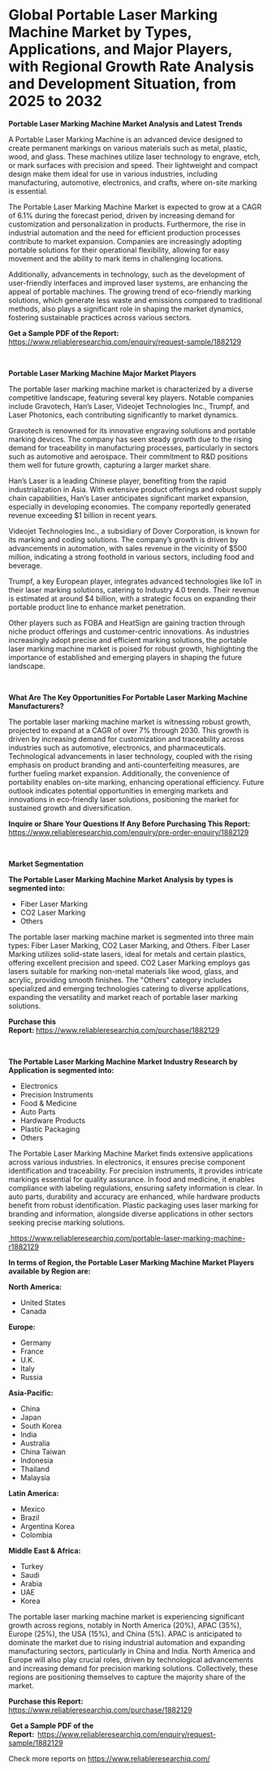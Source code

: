 <p><h1>Global Portable Laser Marking Machine Market by Types, Applications, and Major Players, with Regional Growth Rate Analysis and Development Situation, from 2025 to 2032</h1></p><p><strong>Portable Laser Marking Machine Market Analysis and Latest Trends</strong></p>
<p><p>A Portable Laser Marking Machine is an advanced device designed to create permanent markings on various materials such as metal, plastic, wood, and glass. These machines utilize laser technology to engrave, etch, or mark surfaces with precision and speed. Their lightweight and compact design make them ideal for use in various industries, including manufacturing, automotive, electronics, and crafts, where on-site marking is essential.</p><p>The Portable Laser Marking Machine Market is expected to grow at a CAGR of 6.1% during the forecast period, driven by increasing demand for customization and personalization in products. Furthermore, the rise in industrial automation and the need for efficient production processes contribute to market expansion. Companies are increasingly adopting portable solutions for their operational flexibility, allowing for easy movement and the ability to mark items in challenging locations.</p><p>Additionally, advancements in technology, such as the development of user-friendly interfaces and improved laser systems, are enhancing the appeal of portable machines. The growing trend of eco-friendly marking solutions, which generate less waste and emissions compared to traditional methods, also plays a significant role in shaping the market dynamics, fostering sustainable practices across various sectors.</p></p>
<p><strong>Get a Sample PDF of the Report:&nbsp;</strong> <a href="https://www.reliableresearchiq.com/enquiry/request-sample/1882129?utm_campaign=2200&utm_medium=2&utm_source=Github&utm_content=ia&utm_term=23022025&utm_id=portable-laser-marking-machine">https://www.reliableresearchiq.com/enquiry/request-sample/1882129</a></p>
<p>&nbsp;</p>
<p><strong>Portable Laser Marking Machine Major Market Players</strong></p>
<p><p>The portable laser marking machine market is characterized by a diverse competitive landscape, featuring several key players. Notable companies include Gravotech, Han’s Laser, Videojet Technologies Inc., Trumpf, and Laser Photonics, each contributing significantly to market dynamics.</p><p>Gravotech is renowned for its innovative engraving solutions and portable marking devices. The company has seen steady growth due to the rising demand for traceability in manufacturing processes, particularly in sectors such as automotive and aerospace. Their commitment to R&D positions them well for future growth, capturing a larger market share.</p><p>Han’s Laser is a leading Chinese player, benefiting from the rapid industrialization in Asia. With extensive product offerings and robust supply chain capabilities, Han’s Laser anticipates significant market expansion, especially in developing economies. The company reportedly generated revenue exceeding $1 billion in recent years.</p><p>Videojet Technologies Inc., a subsidiary of Dover Corporation, is known for its marking and coding solutions. The company’s growth is driven by advancements in automation, with sales revenue in the vicinity of $500 million, indicating a strong foothold in various sectors, including food and beverage.</p><p>Trumpf, a key European player, integrates advanced technologies like IoT in their laser marking solutions, catering to Industry 4.0 trends. Their revenue is estimated at around $4 billion, with a strategic focus on expanding their portable product line to enhance market penetration.</p><p>Other players such as FOBA and HeatSign are gaining traction through niche product offerings and customer-centric innovations. As industries increasingly adopt precise and efficient marking solutions, the portable laser marking machine market is poised for robust growth, highlighting the importance of established and emerging players in shaping the future landscape.</p></p>
<p>&nbsp;</p>
<p><strong>What Are The Key Opportunities For Portable Laser Marking Machine Manufacturers?</strong></p>
<p><p>The portable laser marking machine market is witnessing robust growth, projected to expand at a CAGR of over 7% through 2030. This growth is driven by increasing demand for customization and traceability across industries such as automotive, electronics, and pharmaceuticals. Technological advancements in laser technology, coupled with the rising emphasis on product branding and anti-counterfeiting measures, are further fueling market expansion. Additionally, the convenience of portability enables on-site marking, enhancing operational efficiency. Future outlook indicates potential opportunities in emerging markets and innovations in eco-friendly laser solutions, positioning the market for sustained growth and diversification.</p></p>
<p><strong>Inquire or Share Your Questions If Any Before Purchasing This Report:</strong> <a href="https://www.reliableresearchiq.com/enquiry/pre-order-enquiry/1882129?utm_campaign=2200&utm_medium=2&utm_source=Github&utm_content=ia&utm_term=23022025&utm_id=portable-laser-marking-machine">https://www.reliableresearchiq.com/enquiry/pre-order-enquiry/1882129</a></p>
<p>&nbsp;</p>
<p><strong>Market Segmentation</strong></p>
<p><strong>The Portable Laser Marking Machine Market Analysis by types is segmented into:</strong></p>
<p><ul><li>Fiber Laser Marking</li><li>CO2 Laser Marking</li><li>Others</li></ul></p>
<p><p>The portable laser marking machine market is segmented into three main types: Fiber Laser Marking, CO2 Laser Marking, and Others. Fiber Laser Marking utilizes solid-state lasers, ideal for metals and certain plastics, offering excellent precision and speed. CO2 Laser Marking employs gas lasers suitable for marking non-metal materials like wood, glass, and acrylic, providing smooth finishes. The "Others" category includes specialized and emerging technologies catering to diverse applications, expanding the versatility and market reach of portable laser marking solutions.</p></p>
<p><strong>Purchase this Report:&nbsp;</strong><a href="https://www.reliableresearchiq.com/purchase/1882129?utm_campaign=2200&utm_medium=2&utm_source=Github&utm_content=ia&utm_term=23022025&utm_id=portable-laser-marking-machine">https://www.reliableresearchiq.com/purchase/1882129</a></p>
<p>&nbsp;</p>
<p><strong>The Portable Laser Marking Machine Market Industry Research by Application is segmented into:</strong></p>
<p><ul><li>Electronics</li><li>Precision Instruments</li><li>Food & Medicine</li><li>Auto Parts</li><li>Hardware Products</li><li>Plastic Packaging</li><li>Others</li></ul></p>
<p><p>The Portable Laser Marking Machine Market finds extensive applications across various industries. In electronics, it ensures precise component identification and traceability. For precision instruments, it provides intricate markings essential for quality assurance. In food and medicine, it enables compliance with labeling regulations, ensuring safety information is clear. In auto parts, durability and accuracy are enhanced, while hardware products benefit from robust identification. Plastic packaging uses laser marking for branding and information, alongside diverse applications in other sectors seeking precise marking solutions.</p></p>
<p><a href="https://www.reliableresearchiq.com/portable-laser-marking-machine-r1882129?utm_campaign=2200&utm_medium=2&utm_source=Github&utm_content=ia&utm_term=23022025&utm_id=portable-laser-marking-machine">&nbsp;https://www.reliableresearchiq.com/portable-laser-marking-machine-r1882129</a></p>
<p><strong>In terms of Region, the Portable Laser Marking Machine Market Players available by Region are:</strong></p>
<p>
    <p> <strong> North America: </strong>
        <ul>
            <li>United States</li>
            <li>Canada</li>
        </ul>
        </p> 
    <p> <strong> Europe: </strong>
        <ul>
            <li>Germany</li>
            <li>France</li>
            <li>U.K.</li>
            <li>Italy</li>
            <li>Russia</li>
        </ul>
        </p> 
    <p> <strong> Asia-Pacific: </strong>
        <ul>
            <li>China</li>
            <li>Japan</li>
            <li>South Korea</li>
            <li>India</li>
            <li>Australia</li>
            <li>China Taiwan</li>
            <li>Indonesia</li>
            <li>Thailand</li>
            <li>Malaysia</li>
        </ul>
        </p> 
    <p> <strong> Latin America: </strong>
        <ul>
            <li>Mexico</li>
            <li>Brazil</li>
            <li>Argentina Korea</li>
            <li>Colombia</li>
        </ul>
        </p> 
    <p> <strong> Middle East & Africa: </strong>
        <ul>
            <li>Turkey</li>
            <li>Saudi</li>
            <li>Arabia</li>
            <li>UAE</li>
            <li>Korea</li>
        </ul>
    </p>
    </p>
<p><p>The portable laser marking machine market is experiencing significant growth across regions, notably in North America (20%), APAC (35%), Europe (25%), the USA (15%), and China (5%). APAC is anticipated to dominate the market due to rising industrial automation and expanding manufacturing sectors, particularly in China and India. North America and Europe will also play crucial roles, driven by technological advancements and increasing demand for precision marking solutions. Collectively, these regions are positioning themselves to capture the majority share of the market.</p></p>
<p><strong>Purchase this Report: </strong><a href="https://www.reliableresearchiq.com/purchase/1882129?utm_campaign=2200&utm_medium=2&utm_source=Github&utm_content=ia&utm_term=23022025&utm_id=portable-laser-marking-machine">https://www.reliableresearchiq.com/purchase/1882129</a></p>
<p>&nbsp;<strong>Get a Sample PDF of the Report:&nbsp;&nbsp;</strong><a href="https://www.reliableresearchiq.com/enquiry/request-sample/1882129?utm_campaign=2200&utm_medium=2&utm_source=Github&utm_content=ia&utm_term=23022025&utm_id=portable-laser-marking-machine">https://www.reliableresearchiq.com/enquiry/request-sample/1882129</a></p>
<p><strong></strong></p>
<p>Check more reports on <a href="https://www.reliableresearchiq.com/?utm_campaign=2200&utm_medium=2&utm_source=Github&utm_content=ia&utm_term=23022025&utm_id=portable-laser-marking-machine">https://www.reliableresearchiq.com/</a></p>